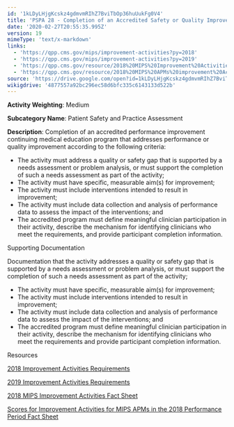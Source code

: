 ```yaml
---
id: '1kLDyLHjgKcskz4gdmvmRIhZ7BviTbOp36huUukFg0V4'
title: 'PSPA 28 - Completion of an Accredited Safety or Quality Improvement Program'
date: '2020-02-27T20:55:35.995Z'
version: 19
mimeType: 'text/x-markdown'
links:
  - 'https://qpp.cms.gov/mips/improvement-activities?py=2018'
  - 'https://qpp.cms.gov/mips/improvement-activities?py=2019'
  - 'https://qpp.cms.gov/resource/2018%20MIPS%20Improvement%20Activities%20Fact%20Sheet'
  - 'https://qpp.cms.gov/resource/2018%20MIPS%20APMs%20improvement%20Activities%20scores%20fact%20sheet'
source: 'https://drive.google.com/open?id=1kLDyLHjgKcskz4gdmvmRIhZ7BviTbOp36huUukFg0V4'
wikigdrive: '4877557a92bc296ec58d6bfc335c6143133d522b'
---
```

**Activity Weighting**: Medium

**Subcategory Name**: Patient Safety and Practice Assessment

**Description**: Completion of an accredited performance improvement continuing medical education program that addresses performance or quality improvement according to the following criteria:

* The activity must address a quality or safety gap that is supported by a needs assessment or problem analysis, or must support the completion of such a needs assessment as part of the activity;
* The activity must have specific, measurable aim(s) for improvement;
* The activity must include interventions intended to result in improvement;
* The activity must include data collection and analysis of performance data to assess the impact of the interventions; and
* The accredited program must define meaningful clinician participation in their activity, describe the mechanism for identifying clinicians who meet the requirements, and provide participant completion information.

Supporting Documentation

Documentation that the activity addresses a quality or safety gap that is supported by a needs assessment or problem analysis, or must support the completion of such a needs assessment as part of the activity;

* The activity must have specific, measurable aim(s) for improvement;
* The activity must include interventions intended to result in improvement;
* The activity must include data collection and analysis of performance data to assess the impact of the interventions; and
* The accredited program must define meaningful clinician participation in their activity, describe the mechanism for identifying clinicians who meet the requirements and provide participant completion information.

Resources

[2018 Improvement Activities Requirements](https://qpp.cms.gov/mips/improvement-activities?py=2018)

[2019 Improvement Activities Requirements](https://qpp.cms.gov/mips/improvement-activities?py=2019)

[2018 MIPS Improvement Activities Fact Sheet](https://qpp.cms.gov/resource/2018%20MIPS%20Improvement%20Activities%20Fact%20Sheet)

[Scores for Improvement Activities for MIPS APMs in the 2018 Performance Period Fact Sheet](https://qpp.cms.gov/resource/2018%20MIPS%20APMs%20improvement%20Activities%20scores%20fact%20sheet)
